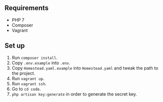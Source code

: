 ## Requirements

* PHP 7
* Composer
* Vagrant

## Set up

1. Run `composer install`.
1. Copy `.env.example` into `.env`.
1. Copy `Homestead.yaml.example` into `Homestead.yaml` and tweak the path to
   the project.
1. Run `vagrant up`.
1. Run `vagrant ssh`.
1. Go to `cd code`.
1. `php artisan key:generate` in order to generate the secret key.
